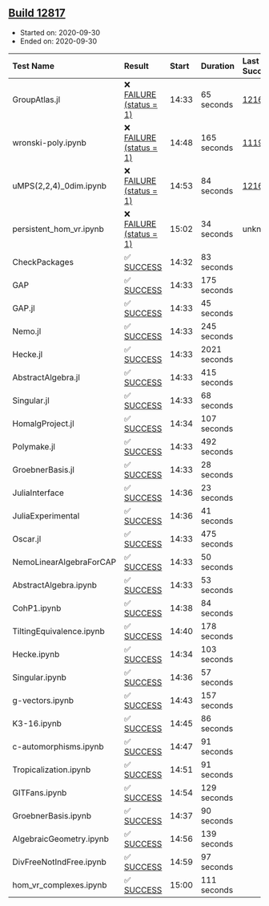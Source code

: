 ## [Build 12817](https://oscarci.mathematik.uni-kl.de/job/oscar/12817/)

* Started on: 2020-09-30
* Ended on: 2020-09-30

| Test Name    | Result | Start | Duration | Last Success | First Failure |
|:-------------|:-------|:------|:---------|:-------------|:--------------|
| GroupAtlas.jl | ❌ [FAILURE (status = 1)](https://oscarci.mathematik.uni-kl.de/job/oscar/12817/artifact/logs/build-12817/GroupAtlas.jl.log) | 14:33 | 65 seconds | [12167](https://oscarci.mathematik.uni-kl.de/job/oscar/12167/) | [12168](https://oscarci.mathematik.uni-kl.de/job/oscar/12168/) |
| wronski-poly.ipynb | ❌ [FAILURE (status = 1)](https://oscarci.mathematik.uni-kl.de/job/oscar/12817/artifact/logs/build-12817/wronski-poly.ipynb.log) | 14:48 | 165 seconds | [11192](https://oscarci.mathematik.uni-kl.de/job/oscar/11192/) | [11193](https://oscarci.mathematik.uni-kl.de/job/oscar/11193/) |
| uMPS(2,2,4)_0dim.ipynb | ❌ [FAILURE (status = 1)](https://oscarci.mathematik.uni-kl.de/job/oscar/12817/artifact/logs/build-12817/uMPS-2-2-4-_0dim.ipynb.log) | 14:53 | 84 seconds | [12167](https://oscarci.mathematik.uni-kl.de/job/oscar/12167/) | [12168](https://oscarci.mathematik.uni-kl.de/job/oscar/12168/) |
| persistent_hom_vr.ipynb | ❌ [FAILURE (status = 1)](https://oscarci.mathematik.uni-kl.de/job/oscar/12817/artifact/logs/build-12817/persistent_hom_vr.ipynb.log) | 15:02 | 34 seconds | unknown | unknown |
| CheckPackages | ✅ [SUCCESS](https://oscarci.mathematik.uni-kl.de/job/oscar/12817/artifact/logs/build-12817/CheckPackages.log) | 14:32 | 83 seconds |  |  |
| GAP | ✅ [SUCCESS](https://oscarci.mathematik.uni-kl.de/job/oscar/12817/artifact/logs/build-12817/GAP.log) | 14:33 | 175 seconds |  |  |
| GAP.jl | ✅ [SUCCESS](https://oscarci.mathematik.uni-kl.de/job/oscar/12817/artifact/logs/build-12817/GAP.jl.log) | 14:33 | 45 seconds |  |  |
| Nemo.jl | ✅ [SUCCESS](https://oscarci.mathematik.uni-kl.de/job/oscar/12817/artifact/logs/build-12817/Nemo.jl.log) | 14:33 | 245 seconds |  |  |
| Hecke.jl | ✅ [SUCCESS](https://oscarci.mathematik.uni-kl.de/job/oscar/12817/artifact/logs/build-12817/Hecke.jl.log) | 14:33 | 2021 seconds |  |  |
| AbstractAlgebra.jl | ✅ [SUCCESS](https://oscarci.mathematik.uni-kl.de/job/oscar/12817/artifact/logs/build-12817/AbstractAlgebra.jl.log) | 14:33 | 415 seconds |  |  |
| Singular.jl | ✅ [SUCCESS](https://oscarci.mathematik.uni-kl.de/job/oscar/12817/artifact/logs/build-12817/Singular.jl.log) | 14:33 | 68 seconds |  |  |
| HomalgProject.jl | ✅ [SUCCESS](https://oscarci.mathematik.uni-kl.de/job/oscar/12817/artifact/logs/build-12817/HomalgProject.jl.log) | 14:34 | 107 seconds |  |  |
| Polymake.jl | ✅ [SUCCESS](https://oscarci.mathematik.uni-kl.de/job/oscar/12817/artifact/logs/build-12817/Polymake.jl.log) | 14:33 | 492 seconds |  |  |
| GroebnerBasis.jl | ✅ [SUCCESS](https://oscarci.mathematik.uni-kl.de/job/oscar/12817/artifact/logs/build-12817/GroebnerBasis.jl.log) | 14:33 | 28 seconds |  |  |
| JuliaInterface | ✅ [SUCCESS](https://oscarci.mathematik.uni-kl.de/job/oscar/12817/artifact/logs/build-12817/JuliaInterface.log) | 14:36 | 23 seconds |  |  |
| JuliaExperimental | ✅ [SUCCESS](https://oscarci.mathematik.uni-kl.de/job/oscar/12817/artifact/logs/build-12817/JuliaExperimental.log) | 14:36 | 41 seconds |  |  |
| Oscar.jl | ✅ [SUCCESS](https://oscarci.mathematik.uni-kl.de/job/oscar/12817/artifact/logs/build-12817/Oscar.jl.log) | 14:33 | 475 seconds |  |  |
| NemoLinearAlgebraForCAP | ✅ [SUCCESS](https://oscarci.mathematik.uni-kl.de/job/oscar/12817/artifact/logs/build-12817/NemoLinearAlgebraForCAP.log) | 14:33 | 50 seconds |  |  |
| AbstractAlgebra.ipynb | ✅ [SUCCESS](https://oscarci.mathematik.uni-kl.de/job/oscar/12817/artifact/logs/build-12817/AbstractAlgebra.ipynb.log) | 14:33 | 53 seconds |  |  |
| CohP1.ipynb | ✅ [SUCCESS](https://oscarci.mathematik.uni-kl.de/job/oscar/12817/artifact/logs/build-12817/CohP1.ipynb.log) | 14:38 | 84 seconds |  |  |
| TiltingEquivalence.ipynb | ✅ [SUCCESS](https://oscarci.mathematik.uni-kl.de/job/oscar/12817/artifact/logs/build-12817/TiltingEquivalence.ipynb.log) | 14:40 | 178 seconds |  |  |
| Hecke.ipynb | ✅ [SUCCESS](https://oscarci.mathematik.uni-kl.de/job/oscar/12817/artifact/logs/build-12817/Hecke.ipynb.log) | 14:34 | 103 seconds |  |  |
| Singular.ipynb | ✅ [SUCCESS](https://oscarci.mathematik.uni-kl.de/job/oscar/12817/artifact/logs/build-12817/Singular.ipynb.log) | 14:36 | 57 seconds |  |  |
| g-vectors.ipynb | ✅ [SUCCESS](https://oscarci.mathematik.uni-kl.de/job/oscar/12817/artifact/logs/build-12817/g-vectors.ipynb.log) | 14:43 | 157 seconds |  |  |
| K3-16.ipynb | ✅ [SUCCESS](https://oscarci.mathematik.uni-kl.de/job/oscar/12817/artifact/logs/build-12817/K3-16.ipynb.log) | 14:45 | 86 seconds |  |  |
| c-automorphisms.ipynb | ✅ [SUCCESS](https://oscarci.mathematik.uni-kl.de/job/oscar/12817/artifact/logs/build-12817/c-automorphisms.ipynb.log) | 14:47 | 91 seconds |  |  |
| Tropicalization.ipynb | ✅ [SUCCESS](https://oscarci.mathematik.uni-kl.de/job/oscar/12817/artifact/logs/build-12817/Tropicalization.ipynb.log) | 14:51 | 91 seconds |  |  |
| GITFans.ipynb | ✅ [SUCCESS](https://oscarci.mathematik.uni-kl.de/job/oscar/12817/artifact/logs/build-12817/GITFans.ipynb.log) | 14:54 | 129 seconds |  |  |
| GroebnerBasis.ipynb | ✅ [SUCCESS](https://oscarci.mathematik.uni-kl.de/job/oscar/12817/artifact/logs/build-12817/GroebnerBasis.ipynb.log) | 14:37 | 90 seconds |  |  |
| AlgebraicGeometry.ipynb | ✅ [SUCCESS](https://oscarci.mathematik.uni-kl.de/job/oscar/12817/artifact/logs/build-12817/AlgebraicGeometry.ipynb.log) | 14:56 | 139 seconds |  |  |
| DivFreeNotIndFree.ipynb | ✅ [SUCCESS](https://oscarci.mathematik.uni-kl.de/job/oscar/12817/artifact/logs/build-12817/DivFreeNotIndFree.ipynb.log) | 14:59 | 97 seconds |  |  |
| hom_vr_complexes.ipynb | ✅ [SUCCESS](https://oscarci.mathematik.uni-kl.de/job/oscar/12817/artifact/logs/build-12817/hom_vr_complexes.ipynb.log) | 15:00 | 111 seconds |  |  |
